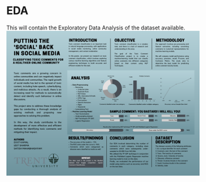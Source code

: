 # EDA
This will contain the Exploratory Data Analysis of the dataset available.
![Project Poster](https://github.com/ToxicComment/toxic-comment-classification/blob/d34bfdd877ff4b642efa176054377a00d9a30d00/Gray%20Simplified%20Professional%20Landscape%20University%20Research%20Poster%20(2).png)

